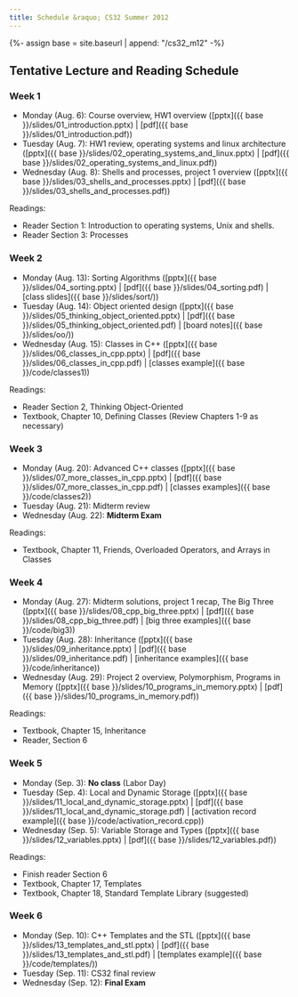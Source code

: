 ```yaml
---
title: Schedule &raquo; CS32 Summer 2012
---
```

{%- assign base = site.baseurl | append: "/cs32_m12" -%}
## Tentative Lecture and Reading Schedule

### Week 1

* Monday (Aug. 6): Course overview, HW1 overview
  ([pptx]({{ base }}/slides/01_introduction.pptx) |
  [pdf]({{ base }}/slides/01_introduction.pdf))
* Tuesday (Aug. 7): HW1 review, operating systems and linux architecture
  ([pptx]({{ base }}/slides/02_operating_systems_and_linux.pptx) |
  [pdf]({{ base }}/slides/02_operating_systems_and_linux.pdf))
* Wednesday (Aug. 8): Shells and processes, project 1 overview
  ([pptx]({{ base }}/slides/03_shells_and_processes.pptx) |
  [pdf]({{ base }}/slides/03_shells_and_processes.pdf))

Readings:

* Reader Section 1: Introduction to operating systems, Unix and shells.
* Reader Section 3: Processes

### Week 2

* Monday (Aug. 13): Sorting Algorithms ([pptx]({{ base }}/slides/04_sorting.pptx)
  | [pdf]({{ base }}/slides/04_sorting.pdf)
  | [class slides]({{ base }}/slides/sort/))
* Tuesday (Aug. 14): Object oriented design
  ([pptx]({{ base }}/slides/05_thinking_object_oriented.pptx) |
  [pdf]({{ base }}/slides/05_thinking_object_oriented.pdf) | [board
  notes]({{ base }}/slides/oo/))
* Wednesday (Aug. 15): Classes in C++
  ([pptx]({{ base }}/slides/06_classes_in_cpp.pptx) |
  [pdf]({{ base }}/slides/06_classes_in_cpp.pdf) | [classes
  example]({{ base }}/code/classes1))

Readings:

* Reader Section 2, Thinking Object-Oriented
* Textbook, Chapter 10, Defining Classes (Review Chapters 1-9 as necessary)

### Week 3

* Monday (Aug. 20): Advanced C++ classes
  ([pptx]({{ base }}/slides/07_more_classes_in_cpp.pptx) |
  [pdf]({{ base }}/slides/07_more_classes_in_cpp.pdf) | [classes
  examples]({{ base }}/code/classes2))
* Tuesday (Aug. 21): Midterm review
* Wednesday (Aug. 22): __Midterm Exam__

Readings:

* Textbook, Chapter 11, Friends, Overloaded Operators, and Arrays in Classes

### Week 4

* Monday (Aug. 27): Midterm solutions, project 1 recap, The Big Three
  ([pptx]({{ base }}/slides/08_cpp_big_three.pptx) |
  [pdf]({{ base }}/slides/08_cpp_big_three.pdf) | [big three
  examples]({{ base }}/code/big3))
* Tuesday (Aug. 28): Inheritance ([pptx]({{ base }}/slides/09_inheritance.pptx) |
  [pdf]({{ base }}/slides/09_inheritance.pdf) | [inheritance
  examples]({{ base }}/code/inheritance))
* Wednesday (Aug. 29): Project 2 overview, Polymorphism, Programs in Memory
  ([pptx]({{ base }}/slides/10_programs_in_memory.pptx) |
  [pdf]({{ base }}/slides/10_programs_in_memory.pdf))


Readings:

* Textbook, Chapter 15, Inheritance
* Reader, Section 6

### Week 5

* Monday (Sep. 3): __No class__ (Labor Day)
* Tuesday (Sep. 4): Local and Dynamic Storage
  ([pptx]({{ base }}/slides/11_local_and_dynamic_storage.pptx) |
  [pdf]({{ base }}/slides/11_local_and_dynamic_storage.pdf) | [activation record
  example]({{ base }}/code/activation_record.cpp))
* Wednesday (Sep. 5): Variable Storage and Types
  ([pptx]({{ base }}/slides/12_variables.pptx) |
  [pdf]({{ base }}/slides/12_variables.pdf))

Readings:

* Finish reader Section 6
* Textbook, Chapter 17, Templates
* Textbook, Chapter 18, Standard Template Library (suggested)

### Week 6

* Monday (Sep. 10): C++ Templates and the STL
  ([pptx]({{ base }}/slides/13_templates_and_stl.pptx) |
  [pdf]({{ base }}/slides/13_templates_and_stl.pdf) | [templates
  example]({{ base }}/code/templates/))
* Tuesday (Sep. 11): CS32 final review
* Wednesday (Sep. 12): __Final Exam__

